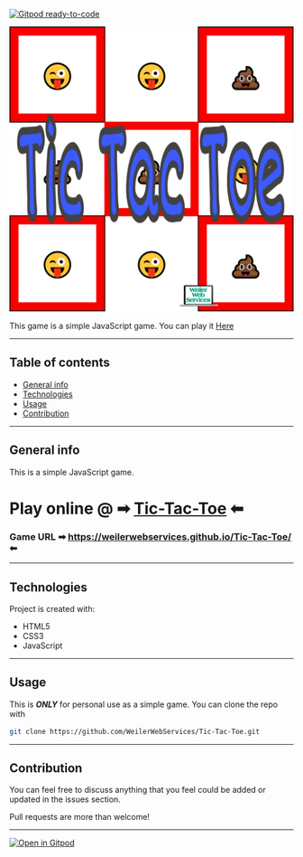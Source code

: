 [![Gitpod ready-to-code](https://img.shields.io/badge/Gitpod-ready--to--code-blue?logo=gitpod)](https://gitpod.io/#https://github.com/WeilerWebServices/Tic-Tac-Toe)

![Tic Tac Toe](Images/Tic-Tac-Toe.png)

This game is a simple JavaScript game. You can play it [Here](https://weilerwebservices.github.io/Tic-Tac-Toe/)

---

## Table of contents

* [General info](#general-info)
* [Technologies](#technologies)
* [Usage](#usage)
* [Contribution](#contribution)

---

## General info

This is a simple JavaScript game.

# Play online @ ➡ [Tic-Tac-Toe](https://weilerwebservices.github.io/Tic-Tac-Toe/)  ⬅

### Game URL ➡ https://weilerwebservices.github.io/Tic-Tac-Toe/ ⬅ 

---

## Technologies

Project is created with:
* HTML5
* CSS3
* JavaScript

---

## Usage

This is ***ONLY*** for personal use as a simple game. You can clone the repo with

```bash
git clone https://github.com/WeilerWebServices/Tic-Tac-Toe.git
```

---

## Contribution

You can feel free to discuss anything that you feel could be added or updated in the issues section.

Pull requests are more than welcome!

---

[![Open in Gitpod](https://gitpod.io/button/open-in-gitpod.svg)](https://gitpod.io/#https://github.com/WeilerWebServices/Tic-Tac-Toe)
